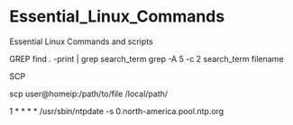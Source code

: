 # Essential_Linux_Commands
Essential Linux Commands and scripts

GREP
find . -print | grep search_term
grep -A 5 -c 2 search_term filename


SCP

scp user@homeip:/path/to/file /local/path/

1 * * * * /usr/sbin/ntpdate -s 0.north-america.pool.ntp.org
